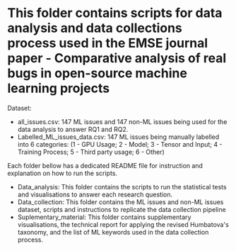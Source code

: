 # This folder contains scripts for data analysis and data collections process used in the EMSE journal paper - Comparative analysis of real bugs in open-source machine learning projects

Dataset:

* all_issues.csv: 147 ML issues and 147 non-ML issues being used for the data analysis to answer RQ1 and RQ2.
* Labelled_ML_issues_data.csv: 147 ML issues being manually labelled into 6 categories: (1 - GPU Usage; 2 - Model; 3 - Tensor and Input; 4 - Training Process; 5 - Third party usage; 6 - Other)

Each folder bellow has a dedicated README file for instruction and explanation on how to run the scripts.

* Data_analysis: This folder contains the scripts to run the statistical tests and visualisations to answer each research question.
* Data_collection: This folder contains the ML issues and non-ML issues dataset, scripts and instructions to replicate the data collection pipeline
* Suplementary_material: This folder contains supplementary visualisations, the technical report for applying the revised Humbatova's taxonomy, and the list of ML keywords used in the data collection process.